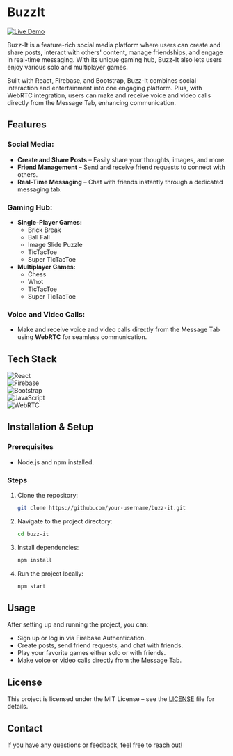 
# BuzzIt
[![Live Demo](https://img.shields.io/badge/Live%20Demo-Available-green)](https://buzz-it-eight.vercel.app/)  

Buzz-It is a feature-rich social media platform where users can create and share posts, interact with others' content, manage friendships, and engage in real-time messaging. With its unique gaming hub, Buzz-It also lets users enjoy various solo and multiplayer games.

Built with React, Firebase, and Bootstrap, Buzz-It combines social interaction and entertainment into one engaging platform. Plus, with WebRTC integration, users can make and receive voice and video calls directly from the Message Tab, enhancing communication.

## Features

### Social Media:
- **Create and Share Posts** – Easily share your thoughts, images, and more.
- **Friend Management** – Send and receive friend requests to connect with others.
- **Real-Time Messaging** – Chat with friends instantly through a dedicated messaging tab.

### Gaming Hub:
- **Single-Player Games:**
  - Brick Break
  - Ball Fall
  - Image Slide Puzzle
  - TicTacToe
  - Super TicTacToe
- **Multiplayer Games:**
  - Chess
  - Whot
  - TicTacToe
  - Super TicTacToe

### Voice and Video Calls:
- Make and receive voice and video calls directly from the Message Tab using **WebRTC** for seamless communication.

## Tech Stack
![React](https://img.shields.io/badge/React-61DAFB?style=for-the-badge&logo=react&logoColor=white)  
![Firebase](https://img.shields.io/badge/Firebase-FFCA28?style=for-the-badge&logo=firebase&logoColor=white)  
![Bootstrap](https://img.shields.io/badge/Bootstrap-563D7C?style=for-the-badge&logo=bootstrap&logoColor=white)  
![JavaScript](https://img.shields.io/badge/JavaScript-323330?style=for-the-badge&logo=javascript&logoColor=F7DF1E)  
![WebRTC](https://img.shields.io/badge/WebRTC-4D88B9?style=for-the-badge&logo=webrtc&logoColor=white)


## Installation & Setup

### Prerequisites
- Node.js and npm installed.

### Steps
1. Clone the repository:
   ```bash
   git clone https://github.com/your-username/buzz-it.git
   ```
2. Navigate to the project directory:
   ```bash
   cd buzz-it
   ```
3. Install dependencies:
   ```bash
   npm install
   ```
4. Run the project locally:
   ```bash
   npm start
   ```

## Usage

After setting up and running the project, you can:
- Sign up or log in via Firebase Authentication.
- Create posts, send friend requests, and chat with friends.
- Play your favorite games either solo or with friends.
- Make voice or video calls directly from the Message Tab.

## License

This project is licensed under the MIT License – see the [LICENSE](LICENSE) file for details.

## Contact

If you have any questions or feedback, feel free to reach out!
